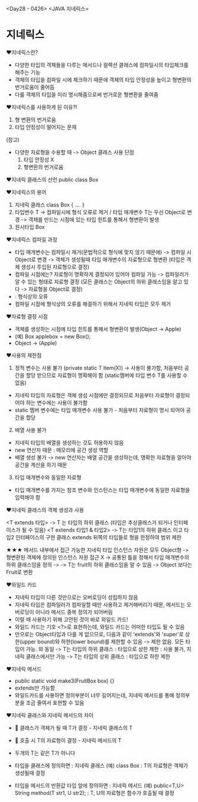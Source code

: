 <Day28 - 0426>
<JAVA 지네릭스>

# 지네릭스

❤️지네릭스란?

- 다양한 타입의 객체들을 다루는 메서드나 컬렉션 클래스에 컴파일시의 타입체크를 해주는 기능
- 객체의 타입을 컴파일 시에 체크하기 때문에 객체의 타입 안정성을 높이고 형변환의 번거로움이 줄어듬
- 다룰 객체의 타입을 미리 명시해줌으로써 번거로운 형변환을 줄여줌

❤️지네릭스를 사용하게 된 이유?!

1. 형 변환의 번거로움
2. 타입 안정성이 떨어지는 문제

(참고)

- 다양한 자료형을 수용할 때 -> Object 클래스 사용
  단점
  1. 타입 안정성 X
  2. 형변환의 번거로움

❤️지네릭 클래스의 선언
public class Box

❤️지네릭스의 용어

1. 지네릭 클래스
   class Box<T> { .... }
2. 타입변수 T -> 컴파일시에 형식 오류로 제거 / 타입 매개변수 T는 우선 Object로 변경 -> 객체를 만드는 시점에 있는 타입 힌트를 통해서 형변환이 발생
3. 원시타입 Box

❤️지네릭스 컴파일 과정

- 타입 매개변수는 컴파일시 제거(문법적으로 형식에 맞지 않기 때문에) -> 컴파일 시 Object로 변경 -> 객체가 생성될때 타입 매개변수의 자료형으로 형변환 (타입은 객체 생성시 투입된 자료형으로 결정)
- 컴파일 시점에는? 자료형이 명확하게 결정되어 있어야 컴파일 가능 -> 컴파일러가 알 수 있는 형태로 자료형 결정 (모든 클래스는 Object의 하위 클래스임을 알고 있다 -> 자료형을 Object로 결정)
- <T> : 형식상의 오류
- 컴파일 시점에 형식상의 오류를 해결하기 위해서 지네릭 타입은 모두 제거

❤️자료형 결정 시점

- 객체를 생성하는 시점에 타입 힌트를 통해서 형변환이 발생(Object -> Apple)
- (예) Box<Apple> applebox = new Box<Apple>();
- Object -> (Apple)

❤️사용의 제한점

1. 정적 변수는 사용 불가 (private static T item(X)) -> 사용이 불가함, 처음부터 공간을 할당 받으므로 자료형이 명확해야 함 (static멤버에 타입 변수 T를 사용할 수 없음)

- 지네릭 타입의 자료형은 객체 생성 시점에만 결정되므로 처음부터 자료형이 결정되어야 하는 변수에는 사용이 불가함
- static 멤버 변수에는 타입 매개변수 사용 불가 - 처음부터 자료형이 명시 되어야 공간을 할당

2. 배열 사용 불가

- 지네릭 타입의 배열을 생성하는 것도 허용하지 않음
- new 연산자 때문 : 메모리에 공간 생성 역할
- 배열 생성 불가 -> new 연산자는 배열 공간을 생성하는데, 명확한 자료형을 알아야 공간을 계산을 하기 때문

3. 타입 매개변수와 동일한 자료형

- 타입 매개변수를 가지는 참조 변수와 인스턴스는 타입 매개변수에 동일한 자료형을 입력해야 함

❤️지네릭 클래스의 객체 생성과 사용

<T extends 타입> -> T 는 타입의 하위 클래스 (타입은 추상클래스가 되거나 인터페이스가 될 수 있음)
<T extends 타입1 & 타입2> -> T는 타입1의 하위 클래스 이고 타입2 인터페이스의 구현 클래스
extends 뒤쪽의 타입들로 형을 한정하여 범위 제한

★★★ 메서드 내부에서 접근 가능한 지네릭 타입 인스턴스 자원은 모두 Object형
-> 형변환된 객체에 정의된 인스턴스 자원 접근 X
-> 공통된 틀을 정해서 타입 매개변수의 하위 클래스임을 정의
-> <T extends Fruit> -> T는 fruit의 하위 클래스임을 알 수 있음 -> Object 보다는 Fruit로 변환

❤️와일드 카드

- 지네릭 타입이 다른 것만으로는 오버로딩이 성립하지 않음
- 지네릭 타입은 컴파일러가 컴파일할 때만 사용하고 제거해버리기 때문, 메서드는 오버로딩이 아니라 메서드 중복 정의가 되어버림
- 이럴 때 사용하기 위해 고안된 것이 바로 와일드 카드!
- 와일드 카드는 기호 <?>로 표현하는데, 와일드 카드는 어떠한 타입도 될 수 있음
- <?>만으로는 Object타입과 다를 게 없으므로, 다음과 같이 'extends'와 'super'로 상한(upper bound)와 하한(lower bound)를 제한할 수 있음

   <?> -> 제한 없음. 모든 타입이 가능. <? extends Object>와 동일
   <? extends 타입> -> T는 타입의 하위 클래스 : 타입으로 상한 제한 
      <? extends 클래스형 & 인터페이스형> : 사용 불가, 지네릭 클래스에서만 가능
   <? super 타입> -> T는 타입의 상위 클래스 : 타입으로 하한 제한

❤️지네릭 메서드

- public static <T extends Fruit> void make3(FruitBox<T> box) {}
- extends만 가능함
- 와일드카드를 사용하면 정의부분이 너무 길어지는데, 지네릭 메서드를 통해 정의부분을 조금 줄여서 표현할 수 있음

❤️지네릭 클래스와 지네릭 메서드의 차이

- 💙 클래스가 객체가 될 때 T가 결정 - 지네릭 클래스의 T
- 💙 호출 시 T의 자료형이 결정 - 지네릭 메서드의 T
- 두개의 T는 같은 T가 아니다

- 타입을 클래스에 정의하면 : 지네릭 클래스
  (예) class Box<T> : T의 자료형은 객체가 생성될때 결정

- 타입을 메서드의 반환값 타입 앞에 정의하면 : 지네릭 메서드
  (예) public<T,U> String method(T str1, U str2); : T, U의 자료형은 함수가 호출될 때 결정
